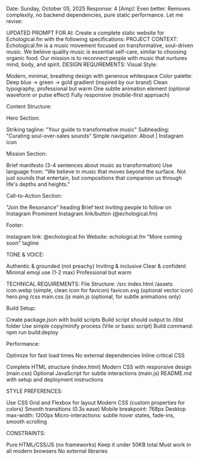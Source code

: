 Date: Sunday, October 05, 2025 Response: 4
[Amp]: Even better. Removes complexity, no backend dependencies, pure static performance. Let me revise:

UPDATED PROMPT FOR AI:
Create a complete static website for Echological.fm with the following specifications:
PROJECT CONTEXT:
Echological.fm is a music movement focused on transformative, soul-driven music. We believe quality music is essential self-care, similar to choosing organic food. Our mission is to reconnect people with music that nurtures mind, body, and spirit.
DESIGN REQUIREMENTS:
Visual Style:

Modern, minimal, breathing design with generous whitespace
Color palette: Deep blue → green → gold gradient (inspired by our brand)
Clean typography, professional but warm
One subtle animation element (optional waveform or pulse effect)
Fully responsive (mobile-first approach)

Content Structure:

Hero Section:

Striking tagline: "Your guide to transformative music"
Subheading: "Curating soul-over-sales sounds"
Simple navigation: About | Instagram icon


Mission Section:

Brief manifesto (3-4 sentences about music as transformation)
Use language from: "We believe in music that moves beyond the surface. Not just sounds that entertain, but compositions that companion us through life's depths and heights."


Call-to-Action Section:

"Join the Resonance" heading
Brief text inviting people to follow on Instagram
Prominent Instagram link/button (@echological.fm)


Footer:

Instagram link: @echological.fm
Website: echological.fm
"More coming soon" tagline



TONE & VOICE:

Authentic & grounded (not preachy)
Inviting & inclusive
Clear & confident
Minimal emoji use (1-2 max)
Professional but warm

TECHNICAL REQUIREMENTS:
File Structure:
/src
  index.html
  /assets
    icon.webp (simple, clean icon for favicon)
    favicon.svg (optional vector icon)
    hero.png
  /css
    main.css
  /js
    main.js (optional, for subtle animations only)

    
Build Setup:

Create package.json with build scripts
Build script should output to /dist folder
Use simple copy/minify process (Vite or basic script)
Build command: npm run build:deploy

Performance:

Optimize for fast load times
No external dependencies
Inline critical CSS

Complete HTML structure (index.html)
Modern CSS with responsive design (main.css)
Optional JavaScript for subtle interactions (main.js)
README.md with setup and deployment instructions

STYLE PREFERENCES:

Use CSS Grid and Flexbox for layout
Modern CSS (custom properties for colors)
Smooth transitions (0.3s ease)
Mobile breakpoint: 768px
Desktop max-width: 1200px
Micro-interactions: subtle hover states, fade-ins, smooth scrolling

CONSTRAINTS:

Pure HTML/CSS/JS (no frameworks)
Keep it under 50KB total
Must work in all modern browsers
No external libraries
